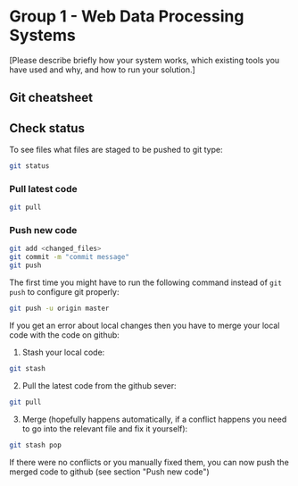 # Group 1 - Web Data Processing Systems
[Please describe briefly how your system works, which existing tools you have used and why, and how to run your solution.]



## Git cheatsheet

## Check status
To see files what files are staged to be pushed to git type:

```bash
git status
```


### Pull latest code
```bash
git pull
```


### Push new code
```bash
git add <changed_files>
git commit -m "commit message"
git push
```

The first time you might have to run the following command instead of `git push` to configure git properly:
```bash
git push -u origin master
```


If you get an error about local changes then you have to merge your local code with the code on github:

1. Stash your local code:
```bash
git stash
```
2. Pull the latest code from the github sever:
```bash
git pull
```
3. Merge (hopefully happens automatically, if a conflict happens you need to go into the relevant file and fix it yourself):
```bash
git stash pop
```

If there were no conflicts or you manually fixed them, you can now push the merged code to github (see section "Push new code")
